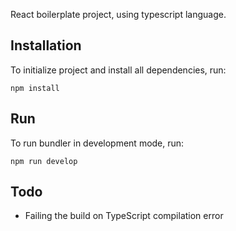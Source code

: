 React boilerplate project, using typescript language.

## Installation
To initialize project and install all dependencies, run:
```
npm install
```

## Run
To run bundler in development mode, run:
```
npm run develop
```

## Todo
- Failing the build on TypeScript compilation error
